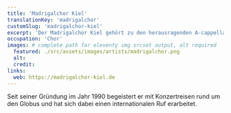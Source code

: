```yaml
---
title: 'Madrigalchor Kiel'
translationKey: 'madrigalchor'
customSlug: 'madrigalchor-kiel'
excerpt: 'Der Madrigalchor Kiel gehört zu den herausragenden A-cappella-Ensembles Norddeutschlands.'
occupation: 'Chor'
images: # complete path for eleventy img srcset output, alt required
  featured: ./src/assets/images/artists/madrigalchor.png
  alt:
  credit:
links:
  web: https://madrigalchor-kiel.de
---
```


Seit seiner Gründung im Jahr 1990 begeistert er mit Konzertreisen rund um den Globus und hat sich dabei einen internationalen Ruf erarbeitet.
